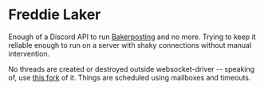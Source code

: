 # Freddie Laker

Enough of a Discord API to run [Bakerposting](https://github.com/no-defun-allowed/Bakerposting)
and no more. Trying to keep it reliable enough to run on a server with
shaky connections without manual intervention.

No threads are created or destroyed outside websocket-driver -- speaking of, use
[this fork](https://github.com/no-defun-allowed/websocket-driver) of it.
Things are scheduled using mailboxes and timeouts.
